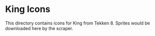 # King Icons

This directory contains icons for King from Tekken 8.
Sprites would be downloaded here by the scraper.
